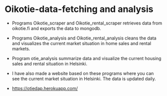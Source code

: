 # Oikotie-data-fetching and analysis

- Programs Oikotie_scraper and Oikotie_rental_scraper retrieves data from oikotie.fi and exports the data to mongodb.
- Programs Oikotie_analysis and Oikotie_rental_analysis cleans the data and visualizes the current market situation in home sales and rental markets.
- Program otie_analysis summarize data and visualize the current housing sales and rental situation in Helsinki.


- I have also made a website based on these programs where you can see the current market situation in Helsinki. The data is updated daily.
- https://otiedap.herokuapp.com/
